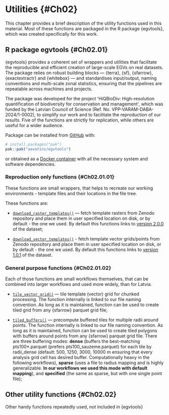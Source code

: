 # Utilities {#Ch02}

This chapter provides a brief description of the utility functions used in this 
material. Most of these functions are packaged in the R package {egvtools}, which 
was created specifically for this work.

## R package egvtools  {#Ch02.01}

{egvtools} provides a coherent set of wrappers and utilities that facilitate the 
reproducible and efficient creation of large-scale EGVs on real datasets. The 
package relies on robust building blocks — {terra}, {sf}, {sfarrow}, {exactextractr} 
and {whitebox} — and standardises input/output, naming conventions and multi-scale 
zonal statistics, ensuring that the pipelines are repeatable across machines and 
projects.

The package was developed for the project 'HiQBioDiv: High-resolution 
quantification of biodiversity for conservation and management', which was 
funded by the Latvian Council of Science (Ref. No. VPP-VARAM-DABA-2024/1-0002), 
to simplify our work and to facilitate the reproduction of our results. Five of 
the functions are strictly for replication, while others are useful for a wider 
audience.

Package can be installed from [GitHub](https://github.com/aavotins/egvtools) with:


``` r
# install.packages("pak")
pak::pak("aavotins/egvtools")
```

or obtained as a [Docker container](https://hub.docker.com/repository/docker/aavotins/hiqbiodiv-container/general) with all the necessary system and software dependencies.


### Reproduction only functions {#Ch02.01.01} 

These functions are small wrappers, that helps to recreate our 
working environments - template files and their locations in the file tree.

These functions are:

- [`download_raster_templates()`](https://aavotins.github.io/egvtools/reference/download_raster_templates.html) — fetch template rasters from Zenodo repository 
and place them in user specified location on disk, or by default - the 
one we used. By default this functions links 
to [version 2.0.0](https://zenodo.org/records/14497070) of the dataset;

- [`download_vector_templates()`](https://aavotins.github.io/egvtools/reference/download_vector_templates.html) - fetch template vector grids/points from Zenodo 
repository and place them in user specified location on disk, or by default - the 
one we used. By default this functions links 
to [version 1.0.1](https://zenodo.org/records/14277114) of the dataset.



### General purpose functions {#Ch02.01.02} 

Each of those functions are small workflows themselves, that can be combined 
into larger workflows and used more widely, than for Latvia.

- [`tile_vector_grid()`](https://aavotins.github.io/egvtools/reference/tile_vector_grid.html) — tile template (vector) grid for chunked processing. The function internally is linked to our file naming 
convention. As long as it is maintained, function can be used to create tiled grid 
from any {sfarrow} parquet grid file;

- [`tiled_buffers()`](https://aavotins.github.io/egvtools/reference/tiled_buffers.html) — 
precompute buffered tiles for multiple radii around 
points. The function internally is linked to our file naming 
convention. As long as it is maintained, function can be used to create tiled 
polygons with buffers around points from any {sfarrow} parquet grid file. There 
are three buffering modes: **dense** (buffers the best-matching pts100\*.parquet 
(prefers pts100_sauzeme.parquet) for each tile by radii_dense (default: 500, 
1250, 3000, 10000 m ensuring that every analysis grid cell has desired buffer. 
Computationally heavy in the following workflows), **sparse** (uses a file to 
radius mapping and is highly generalizable. 
**In our workflows we used this mode with default mapping**), 
and **specified** (the same as sparse, but with one single 
point file);




## Other utility functions {#Ch02.02}

Other handy functions repeatedly used, not included in {egvtools}
